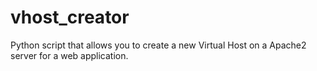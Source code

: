 vhost_creator
=============

Python script that allows you to create a new Virtual Host on a Apache2 server for a web application.
